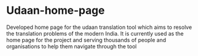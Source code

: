 # Udaan-home-page
Developed home page for the udaan translation tool which aims to resolve the translation problems of the modern India. It is currently used as the home page for the project and serving thousands of people and organisations to help them navigate through the tool
